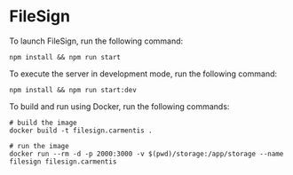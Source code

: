 # FileSign

To launch FileSign, run the following command:
```shell
npm install && npm run start
```

To execute the server in development mode, run the following command:
```shell
npm install && npm run start:dev
```

To build and run using Docker, run the following commands:
```shell
# build the image
docker build -t filesign.carmentis .

# run the image
docker run --rm -d -p 2000:3000 -v $(pwd)/storage:/app/storage --name filesign filesign.carmentis
```
